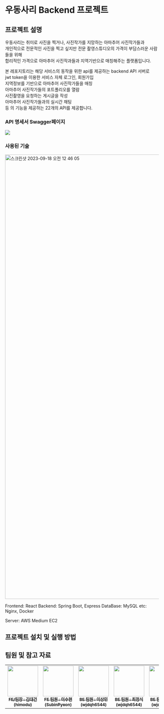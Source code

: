 # 우동사리 Backend 프로젝트 
	
## 프로젝트 설명
우동사리는 취미로 사진을 찍거나, 사진작가를 지망하는 아마추어 사진작가들과 </br>
개인적으로 전문적인 사진을 찍고 싶지만 전문 촬영스튜디오의 가격이 부담스러운 사람들을 위해</br>
합리적인 가격으로 아마추어 사진작과들과 지역기반으로 매칭해주는 플랫폼입니다.  

본 레포지토리는 해당 서비스의 동작을 위한 api를 제공하는 backend API 서버로<br/>
jwt token을 이용한 서비스 자체 로그인, 회원가입<br/>
지역정보를 기반으로 아마추어 사진작가들을 매칭<br/>
아마추어 사진작가들의 포트폴리오를 열람</br>
사진촬영을 요청하는 게시글을 작성</br>
아마추어 사진작가들과의 실시간 채팅</br>
등 의 기능을 제공하는 22개의 API를 제공합니다.<br/>

### API 명세서 Swagger페이지
<a href="he.princip.es/swagger-ui/index.html#"><img src="https://img.shields.io/badge/Swagger-85EA2D?style=for-the-badge&logo=Swagger&logoColor=white"></a>

### 사용된 기술
<img width="1451" alt="스크린샷 2023-09-18 오전 12 46 05" src="https://github.com/UdongSari/backend/assets/67568334/1358e082-235c-4dbf-b635-2900741c987e">

Frontend: React
Backend: Spring Boot, Express
DataBase: MySQL
etc: Nginx, Docker

Server: AWS Medium EC2
 
## 프로젝트 설치 및 실행 방법


## 팀원 및 참고 자료

<table>
  <tbody>
    <tr>
      <td align="center"><a href="https://github.com/toothlessdev"><img src="https://avatars.githubusercontent.com/u/52105661?v=4" width="100px;" alt=""/><br /><sub><b>FE/팀장 : 김대건 (himodu)</b></sub></a><br /></td>
      <td align="center"><a href="https://github.com/DingX2"><img src="https://avatars.githubusercontent.com/u/96682768?v=4" width="100px;" alt=""/><br /><sub><b>FE 팀원 : 이수현 (SubinPyeon) </b></sub></a><br /></td>
      <td align="center"><a href="https://github.com/lsmin3388"><img src="https://avatars.githubusercontent.com/u/67568334?v=4" width="100px;" alt=""/><br /><sub><b>BE 팀원 : 이상민 (wjdqh6544) </b></sub></a><br /></td>
      <td align="center"><a href="https://github.com/siksik-Choi"><img src="https://avatars.githubusercontent.com/u/80188977?v=4" width="100px;" alt=""/><br /><sub><b>BE 팀원 : 최정식 (wjdqh6544) </b></sub></a><br /></td>
      <td align="center"><a href="https://github.com/himodu"><img src="https://avatars.githubusercontent.com/u/71763322?v=4" width="100px;" alt=""/><br /><sub><b>BE 팀원 : 이동건 (wjdqh6544) </b></sub></a><br /></td>
    </tr>
  </tbody>
</table>
